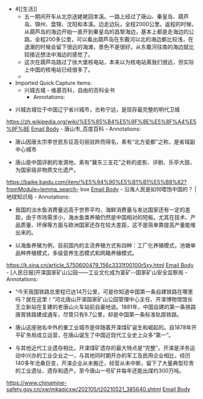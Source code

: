 - #[[生活]]
    - 五一期间开车从北京送姥姥回本溪。一路上经过了唐山、秦皇岛、葫芦岛、锦州、盘锦、沈阳和本溪。边走边玩，全程2000公里。返程的时候，从葫芦岛的海边开始一直开到秦皇岛的昌黎海边，基本上都是走海边的公路。全程200多公里，可以看出葫芦岛在东戴河以北的海边都比较浅，在退潮的时候会留下很远的海滩，景色不是很好。从东戴河往南的海边就比较接近想法中海边的感觉了。
    - 这次在葫芦岛路过了徐大堡核电站，本来以为核电站离我们很远，但实际上中国的核电站已经很多了。
    - 
- Imported Quick Capture items:
    - 兴城古城 - 维基百科，自由的百科全书
        - Annotations:

* 兴城古城位于中国辽宁省兴城市，古称宁远，是现存最完整的明代卫城



https://zh.wikipedia.org/wiki/%E5%85%B4%E5%9F%8E%E5%8F%A4%E5%9F%8E [Email Body](https://files.todoist.com/LveUmgW_UGT9-QpyTXfZ1uHFBJ-gndDUAep283J3BbT0LWwJ7xM1W3cXPYoIK0NK/by/21878347/as/file.html)
    - 唐山市_百度百科
        - Annotations:

* 唐山因唐太宗李世民东征高句丽驻跸而得名，素有“北方瓷都”之称，是省域副中心城市

* 唐山是中国评剧的发源地，素有“冀东三支花”之称的皮影、评剧、乐亭大鼓，为国家级非物质文化遗产。



https://baike.baidu.com/item/%E5%94%90%E5%B1%B1%E5%B8%82?fromModule=lemma_search-
box [Email Body](https://files.todoist.com/nZa1HXiRrvRVYsVf9qgw-ZHlZbZAwq5hPVuifMNbs8nbYw30iKMy0evadK6NBjav/by/21878347/as/file.html)
    - 沿海人民是如何喂饱中国的？ | 地球知识局
        - Annotations:

* 我国的淡水鱼消费量远高于世界平均，海鲜消费量与发达国家还有一定的差距，由于市场需求小，海水鱼类养殖仍然是中国相对的短板。尤其在技术、产品质量、环保等方面与欧洲国家还存在较大差距，这不是简单靠提高产量能堆出来的。

* 以海鱼养殖为例，目前国内的主流养殖方式有四种：工厂化养殖模式，池塘单品种养殖模式，多级营养生态模式和网箱养殖模式。



https://k.sina.cn/article_5750600479_156c3331f00100r5xy.html [Email Body](https://files.todoist.com/LWHboI5NKqd8uaXxmK5rwpEwbRsGQvBnZn27cTLeSLMHvYcyCK3SeEn0Ms8k6xZZ/by/21878347/as/file.html)
    - [人民日报]开滦国家矿山公园——工业文化成为富矿--国家矿山安全监察局
        - Annotations:

* “今天我国铁路总里程已达14万公里，可是你知道中国第一条自建铁路在哪里吗？就在这里！”河北唐山开滦国家矿山公园管理中心主任、开滦博物馆馆长王立新站在复建的老唐山火车站前自豪地说。1881年，中国自建的第一条铁路唐胥铁路建成通车，尽管只有9.7公里，却是中国第一条标准轨距铁路。

* 唐山这座驰名中外的重工业城市是伴随着开滦煤矿诞生和崛起的。自1878年开平矿务局成立运营，在唐山诞生了中国近现代工业史上众多“第一”。

* 与其他近代工业遗存相比，开滦煤矿遗存的最大特点是“完整”。开滦是洋务运动中兴办的工业企业之一，与其他同时期开办的军工及民用企业相比，经历140多年沧桑巨变，开滦企业从未搬迁，经营从未中断，留下了大量典型珍贵的工业遗址、遗存和遗产。至今唐山一号矿井每年还能出煤约300万吨。



https://www.chinamine-safety.gov.cn/xw/mkaqjcxw/202105/t20210521_385640.shtml [Email Body](https://files.todoist.com/x9-QSxHCkXY050US2IYT9df4kr9dnEzaMqEhT34GkzHqjxKqvHPwynASNg191tCu/by/21878347/as/file.html)
